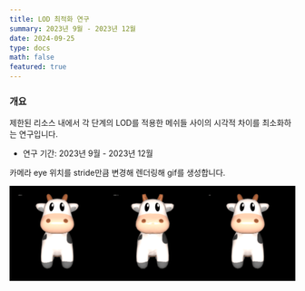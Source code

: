 ```yaml
---
title: LOD 최적화 연구
summary: 2023년 9월 - 2023년 12월
date: 2024-09-25
type: docs
math: false
featured: true
---
```


### 개요

제한된 리소스 내에서 각 단계의 LOD를 적용한 메쉬들 사이의 시각적 차이를 최소화하는 연구입니다.

- 연구 기간: 2023년 9월 - 2023년 12월

카메라 eye 위치를 stride만큼 변경해 렌더링해 gif를 생성합니다.

![img](featured.gif)
